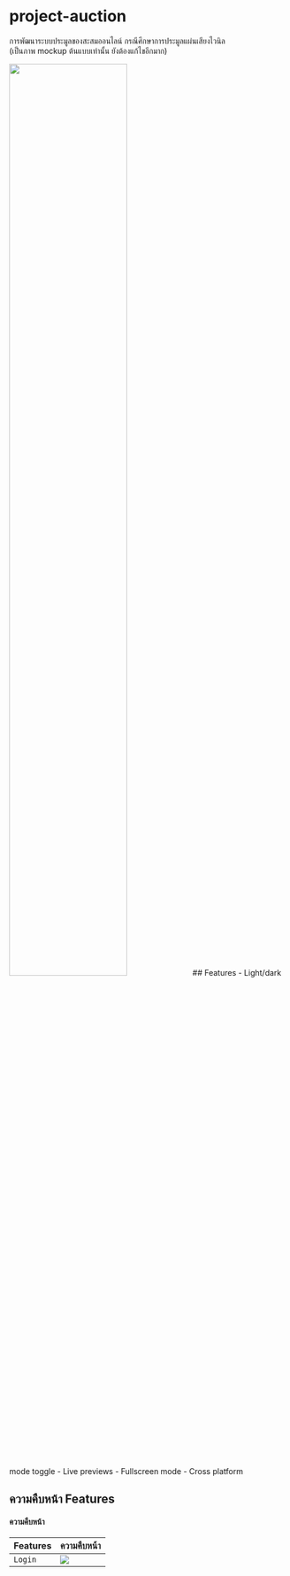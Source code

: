 # project-auction
การพัฒนาระบบประมูลของสะสมออนไลน์ กรณีศึกษาการประมูลแผ่นเสียงไวนิล\
(เป็นภาพ mockup ต้นแบบเท่านั้น ยังต้องแก้ไขอีกมาก)

<img src="https://github.com/not6248/project-auction/assets/96365700/dd621c09-a92e-4af8-a062-002db9682edf" width=65%>
## Features
- Light/dark mode toggle
- Live previews
- Fullscreen mode
- Cross platform


## ความคืบหน้า Features 

#### ความคืบหน้า

| Features | ความคืบหน้า    
| :-------- | :------- |
| `Login` | ![](https://geps.dev/progress/10) | 

